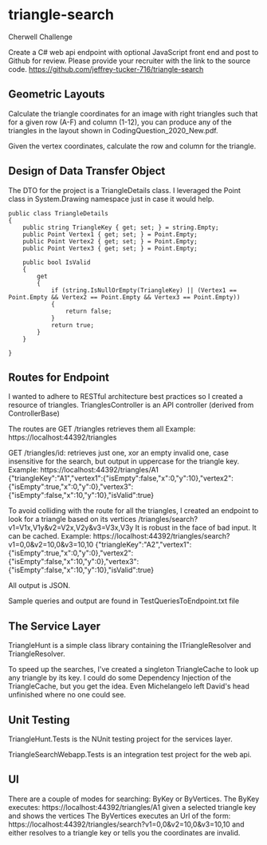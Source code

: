# triangle-search
Cherwell Challenge

Create a C# web api endpoint with optional JavaScript front end and post to Github for review.  Please provide your recruiter with the link
to the source code.  https://github.com/jeffrey-tucker-716/triangle-search

## Geometric Layouts

Calculate the triangle coordinates for an image with right triangles such that for a given row (A-F) and column (1-12), 
you can produce any of the triangles in the layout shown in CodingQuestion_2020_New.pdf.

Given the vertex coordinates, calculate the row and column for the triangle.

## Design of Data Transfer Object

The DTO for the project is a TriangleDetails class.  I leveraged the Point class in System.Drawing namespace just in case it would help.

    public class TriangleDetails
    {
        public string TriangleKey { get; set; } = string.Empty;
        public Point Vertex1 { get; set; } = Point.Empty;
        public Point Vertex2 { get; set; } = Point.Empty;
        public Point Vertex3 { get; set; } = Point.Empty;

        public bool IsValid
        {
            get
            {
                if (string.IsNullOrEmpty(TriangleKey) || (Vertex1 == Point.Empty && Vertex2 == Point.Empty && Vertex3 == Point.Empty))
                {
                    return false;
                }
                return true;
            }
        }

    }

## Routes for Endpoint
I wanted to adhere to RESTful architecture best practices so I created a resource of triangles.  TrianglesController
is an API controller (derived from ControllerBase)

The routes are
GET 
/triangles      retrieves them all
Example:
https://localhost:44392/triangles

GET 
/triangles/id:	retrieves just one, xor an empty invalid one, case insensitive for the search, but output in uppercase for the 
triangle key.
Example:
https://localhost:44392/triangles/A1    
{"triangleKey":"A1","vertex1":{"isEmpty":false,"x":0,"y":10},"vertex2":{"isEmpty":true,"x":0,"y":0},"vertex3":{"isEmpty":false,"x":10,"y":10},"isValid":true}

To avoid colliding with the route for all the triangles, I created an endpoint to look for a triangle based on its vertices
/triangles/search?v1=V1x,V1y&v2=V2x,V2y&v3=V3x,V3y
It is robust in the face of bad input.  It can be cached.
Example:
https://localhost:44392/triangles/search?v1=0,0&v2=10,0&v3=10,10
{"triangleKey":"A2","vertex1":{"isEmpty":true,"x":0,"y":0},"vertex2":{"isEmpty":false,"x":10,"y":0},"vertex3":{"isEmpty":false,"x":10,"y":10},"isValid":true}

All output is JSON.

Sample queries and output are found in TestQueriesToEndpoint.txt file

## The Service Layer

TriangleHunt is a simple class library containing the ITriangleResolver and TriangleResolver.  

To speed up the searches, I've created a singleton TriangleCache to look up any triangle by its key.
I could do some Dependency Injection of the TriangleCache, but you get the idea.  Even Michelangelo left David's head unfinished where
no one could see.

## Unit Testing

TriangleHunt.Tests is the NUnit testing project for the services layer.

TriangleSearchWebapp.Tests is an integration test project for the web api.


## UI

There are a couple of modes for searching:  ByKey or ByVertices.
The ByKey executes: https://localhost:44392/triangles/A1  given a selected triangle key and shows the vertices
The ByVertices executes an Url of the form: https://localhost:44392/triangles/search?v1=0,0&v2=10,0&v3=10,10 and either resolves to a triangle key or
tells you the coordinates are invalid.


